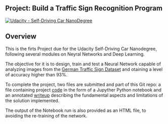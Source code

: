 ## Project: Build a Traffic Sign Recognition Program
[![Udacity - Self-Driving Car NanoDegree](https://s3.amazonaws.com/udacity-sdc/github/shield-carnd.svg)](http://www.udacity.com/drive)

Overview
---

This is the firts Project due for the Udacity Self-Driving Car Nanodegree, following several modules on  Neyral Networks and Deep Learning.

The objective for it is to design, train and test a Neural Network capable of analyzing images from the [German Traffic Sign Dataset](http://benchmark.ini.rub.de/?section=gtsrb&subsection=dataset) and otaining a level of accuracy higher than 93%.


To complete the project, two files are submitted and part of this Git repo: a file containing project [code](https://github.com/russom/CarND-Traffic-Sign-Classifier-Project-RussoM/blob/master/Traffic_Sign_Classifier-Michelangelo_Russo.ipynb) in the form of a Jupyther Python notebook and an annotated [writeup](https://github.com/russom/CarND-Traffic-Sign-Classifier-Project-RussoM/blob/master/writeup.md) describing the fundamental aspects and limitations of the solution implemented.

The output of the Notebook run is also provided as an HTML file, to avoiding the re-training of the network.
